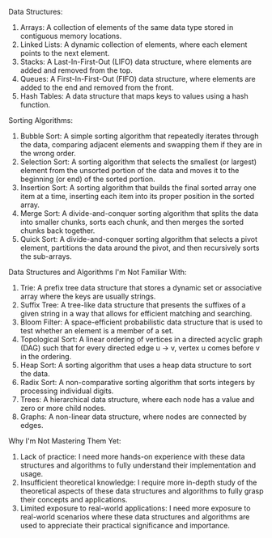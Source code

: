 Data Structures:
1. Arrays: A collection of elements of the same data type stored in contiguous memory 
locations.
2. Linked Lists: A dynamic collection of elements, where each element points to the next 
element.
3. Stacks: A Last-In-First-Out (LIFO) data structure, where elements are added and removed 
from the top.
4. Queues: A First-In-First-Out (FIFO) data structure, where elements are added to the end
 and removed from the front.
5. Hash Tables: A data structure that maps keys to values using a hash function.

Sorting Algorithms:
1. Bubble Sort: A simple sorting algorithm that repeatedly iterates through the data, 
comparing adjacent elements and swapping them if they are in the wrong order.
2. Selection Sort: A sorting algorithm that selects the smallest (or largest) element 
from the unsorted portion of the data and moves it to the beginning (or end) of the sorted 
portion.
3. Insertion Sort: A sorting algorithm that builds the final sorted array one item at a 
time, inserting each item into its proper position in the sorted array.
4. Merge Sort: A divide-and-conquer sorting algorithm that splits the data into smaller 
chunks, sorts each chunk, and then merges the sorted chunks back together.
5. Quick Sort: A divide-and-conquer sorting algorithm that selects a pivot element, 
partitions the data around the pivot, and then recursively sorts the sub-arrays.

Data Structures and Algorithms I'm Not Familiar With:
1. Trie: A prefix tree data structure that stores a dynamic set or associative array where 
the keys are usually strings.
2. Suffix Tree: A tree-like data structure that presents the suffixes of a given string in 
a way that allows for efficient matching and searching.
3. Bloom Filter: A space-efficient probabilistic data structure that is used to test 
whether an element is a member of a set.
4. Topological Sort: A linear ordering of vertices in a directed acyclic graph (DAG) such 
that for every directed edge u -> v, vertex u comes before v in the ordering.
6. Heap Sort: A sorting algorithm that uses a heap data structure to sort the data.
7. Radix Sort: A non-comparative sorting algorithm that sorts integers by processing 
individual digits.
5. Trees: A hierarchical data structure, where each node has a value and zero or more 
child nodes.
6. Graphs: A non-linear data structure, where nodes are connected by edges.

Why I'm Not Mastering Them Yet:
1. Lack of practice: I need more hands-on experience with these data structures and 
algorithms to fully understand their implementation and usage.
2. Insufficient theoretical knowledge: I require more in-depth study of the theoretical 
aspects of these data structures and algorithms to fully grasp their concepts and 
applications.
3. Limited exposure to real-world applications: I need more exposure to real-world 
scenarios where these data structures and algorithms are used to appreciate their 
practical significance and importance.